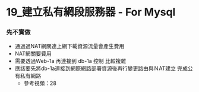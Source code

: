 19_建立私有網段服務器 - For Mysql 
================================

### 先不實做
   + 通過過NAT網關連上網下載資源流量會產生費用
   + NAT網關要費用
   + 需要透過Web-1a 再連接到 db-1a 控制 比較複雜 
   + 應該要先將db-1a連接到網際網路部署資源後再行變更路由與ＮAT建立 完成公有私有網路
     + 參考視頻：28
  
